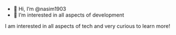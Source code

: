 - 👋 Hi, I’m @nasim1903
- 👀 I’m interested in all aspects of development

<!---
nasim1903/nasim1903 is a ✨ special ✨ repository because its `README.md` (this file) appears on your GitHub profile.
You can click the Preview link to take a look at your changes.
--->

I am interested in all aspects of tech and very curious to learn more!

